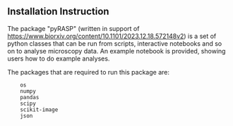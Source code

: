 ## Installation Instruction

The package "pyRASP" (written in support of https://www.biorxiv.org/content/10.1101/2023.12.18.572148v2) is a set of python classes that can be run from scripts, interactive notebooks and so on to analyse microscopy data. An example notebook is provided, showing users how to do example analyses.

The packages that are required to run this package are:

``` 
	os
	numpy
	pandas
	scipy
	scikit-image
	json


